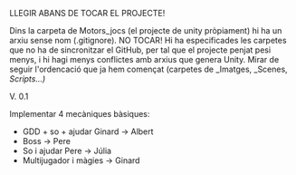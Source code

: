 LLEGIR ABANS DE TOCAR EL PROJECTE!

Dins la carpeta de Motors_jocs (el projecte de unity pròpiament) hi ha un arxiu sense nom (.gitignore). NO TOCAR! Hi ha especificades les carpetes que no ha de sincronitzar el GitHub, per tal que el projecte penjat pesi menys, i hi hagi menys conflictes amb arxius que genera Unity. 
Mirar de seguir l'ordencació que ja hem començat (carpetes de _Imatges, _Scenes, _Scripts...)_ 


V. 0.1

Implementar 4 mecàniques bàsiques: 

  - GDD + so + ajudar Ginard -> Albert
  - Boss -> Pere
  - So i ajudar Pere -> Júlia
  - Multijugador i màgies -> Ginard
